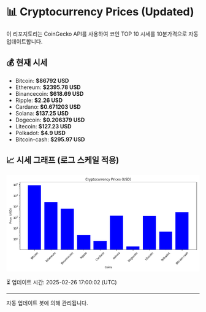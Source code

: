 
# 📊 Cryptocurrency Prices (Updated)

이 리포지토리는 CoinGecko API를 사용하여 코인 TOP 10 시세를 10분가격으로 자동 업데이트합니다.

## 💰 현재 시세
- Bitcoin: **$86792 USD**
- Ethereum: **$2395.78 USD**
- Binancecoin: **$618.69 USD**
- Ripple: **$2.26 USD**
- Cardano: **$0.671203 USD**
- Solana: **$137.25 USD**
- Dogecoin: **$0.206379 USD**
- Litecoin: **$127.23 USD**
- Polkadot: **$4.9 USD**
- Bitcoin-cash: **$295.97 USD**

## 📈 시세 그래프 (로그 스케일 적용)
![Crypto Prices](crypto_prices.png)

⏳ 업데이트 시간: 2025-02-26 17:00:02 (UTC)

---
자동 업데이트 봇에 의해 관리됩니다.
